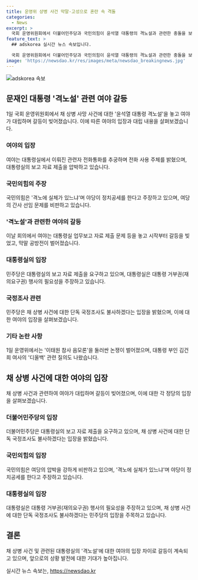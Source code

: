 ```yaml
---
title: 운영위 상병 사건 막말·고성으로 혼란 속 격돌
categories:
  - News
excerpt: >
  국회 운영위원회에서 더불어민주당과 국민의힘이 윤석열 대통령의 격노설과 관련한 충돌을 보였다. 민주당은 대통령실의 전화통화를 추궁하고, 국민의힘은 정치공세를 비판했다. 두 당은 대통령실의 업무보고 자료 제출 문제로 갈등을 빚었고, 막말 공방전을 벌였다. 여야는 채 상병 사망 사건과 관련한 진실 공방 중인 가운데, 민주당은 단독 국정조사를 불사하겠다는 입장을 밝혔다. 이외에도 김진표 전 국회의장의 회고록과 대통령 부인의 디올백 보관 등에 대한 논란도 이어졌다.
feature_text: >
  ## adskorea 실시간 뉴스 속보입니다.

  국회 운영위원회에서 더불어민주당과 국민의힘이 윤석열 대통령의 격노설과 관련한 충돌을 보였다. 민주당은 대통령실의 전화통화를 추궁하고, 국민의힘은 정치공세를 비판했다. 두 당은 대통령실의 업무보고 자료 제출 문제로 갈등을 빚었고, 막말 공방전을 벌였다. 여야는 채 상병 사망 사건과 관련한 진실 공방 중인 가운데, 민주당은 단독 국정조사를 불사하겠다는 입장을 밝혔다. 이외에도 김진표 전 국회의장의 회고록과 대통령 부인의 디올백 보관 등에 대한 논란도 이어졌다.
image: 'https://newsdao.kr/res/images/meta/newsdao_breakingnews.jpg'
---
```


<p><img src="https://newsdao.kr/res/images/meta/newsdao_breakingnews.jpg" alt="adskorea 속보" /></p>

<h2 data-ke-size="size26">문재인 대통령 '격노설' 관련 여야 갈등</h2>

<p data-ke-size="size16">1일 국회 운영위원회에서 채 상병 사망 사건에 대한 '윤석열 대통령 격노설'을 놓고 여야가 대립하며 갈등이 빚어졌습니다. 이에 따른 여야의 입장과 대립 내용을 살펴보겠습니다.</p>

<h3>여야의 입장</h3>

<p data-ke-size="size16">여야는 대통령실에서 이뤄진 관련자 전화통화를 추궁하며 전화 사용 주체를 밝혔으며, 대통령실의 보고 자료 제출을 압박하고 있습니다.</p>

<h3>국민의힘의 주장</h3>

<p data-ke-size="size16">국민의힘은 '격노에 실체가 있느냐'며 야당이 정치공세를 한다고 주장하고 있으며, 여당의 간사 선임 문제를 비판하고 있습니다.</p>

<h3>'격노설'과 관련한 여야의 갈등</h3>

<p data-ke-size="size16">이날 회의에서 여야는 대통령실 업무보고 자료 제출 문제 등을 놓고 시작부터 갈등을 빚었고, 막말 공방전이 벌어졌습니다.</p>

<h3>대통령실의 입장</h3>

<p data-ke-size="size16">민주당은 대통령실의 보고 자료 제출을 요구하고 있으며, 대통령실은 대통령 거부권(재의요구권) 행사의 필요성을 주장하고 있습니다.</p>

<h3>국정조사 관련</h3>

<p data-ke-size="size16">민주당은 채 상병 사건에 대한 단독 국정조사도 불사하겠다는 입장을 밝혔으며, 이에 대한 여야의 입장을 살펴보겠습니다.</p>

<h3>기타 논란 사항</h3>

<p data-ke-size="size16">1일 운영위에서는 '이태원 참사 음모론'을 둘러싼 논쟁이 벌어졌으며, 대통령 부인 김건희 여사의 '디올백' 관련 질의도 나왔습니다.</p>

<h2 data-ke-size="size26">채 상병 사건에 대한 여야의 입장</h2>

<p data-ke-size="size16">채 상병 사건과 관련하여 여야가 대립하며 갈등이 빚어졌으며, 이에 대한 각 정당의 입장을 살펴보겠습니다.</p>

<h3>더불어민주당의 입장</h3>

<p data-ke-size="size16">더불어민주당은 대통령실의 보고 자료 제출을 요구하고 있으며, 채 상병 사건에 대한 단독 국정조사도 불사하겠다는 입장을 밝혔습니다.</p>

<h3>국민의힘의 입장</h3>

<p data-ke-size="size16">국민의힘은 여당의 압박을 강하게 비판하고 있으며, '격노에 실체가 있느냐'며 야당이 정치공세를 한다고 주장하고 있습니다.</p>

<h3>대통령실의 입장</h3>

<p data-ke-size="size16">대통령실은 대통령 거부권(재의요구권) 행사의 필요성을 주장하고 있으며, 채 상병 사건에 대한 단독 국정조사도 불사하겠다는 민주당의 입장을 주목하고 있습니다.</p>

<h2 data-ke-size="size26">결론</h2>

<p data-ke-size="size16">채 상병 사건 및 관련된 대통령실의 '격노설'에 대한 여야의 입장 차이로 갈등이 계속되고 있으며, 앞으로의 상황 발전에 대한 기대가 높아집니다.</p>
실시간 뉴스 속보는, <a href="https://newsdao.kr" rel="dofollow">https://newsdao.kr</a>


